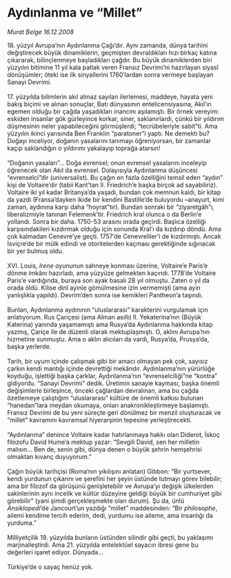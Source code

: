 # Aydınlanma ve “Millet”

*Murat Belge 16.12.2008*

<div class="taraf_structure_2col_1zq">
<div class="margen_n">



 <p>18. yüzyıl Avrupa’nın Aydınlanma Çağı’dır. Aynı zamanda, dünya tarihini değiştirecek büyük dinamiklerin, geçmişten devraldıkları hızı birkaç katına çıkararak, bilinçlenmeye başladıkları çağdır. Bu büyük dinamiklerden biri yüzyılın bitimine 11 yıl kala patlak veren Fransız Devrimi’ni hazırlayan siyasî dönüşümler; öteki ise ilk sinyallerini 1760’lardan sonra vermeye başlayan Sanayi Devrimi. <br/><br/>17. yüzyılda bilimlerin akıl almaz sayılan ilerlemesi, maddeye, hayata yeni bakış biçimi ve alınan sonuçlar, Batı dünyasının entelicensiyasına, Akıl’ın egemen olduğu bir çağda yaşadıkları inancını aşılamıştı. Bir örnek vereyim: eskiden insanlar gök gürleyince korkar, siner, saklanırlardı, çünkü bir yıldırım düşmesinin neler yapabileceğini görmüşlerdi; “tecrübeleriyle sabit”ti. Ama yüzyılın ikinci yarısında Ben Franklin “paratoner”i yaptı. Ne demekti bu? Doğayı inceliyor, doğanın yasalarını tanımayı öğreniyorsan, bir zamanlar kaçıp saklandığın o yıldırımı yakalayıp toprağa atarsın! <br/><br/>“Doğanın yasaları”... Doğa evrensel; onun evrensel yasalarını inceleyip öğrenecek olan Akıl da evrensel. Dolayısıyla Aydınlanma düşüncesi “evrenselci”dir (universalist). Bu çağın en fazla özelliğini temsil eden “aydın” kişi de Voltaire’dir (tabii Kant’tan II. Friedrich’e başka birçok ad sayabiliriz). Voltaire iki yıl kadar Britanya’da yaşadı, bundan çok memnun kaldı, bir kitap da yazdı (Fransa’dayken ikide bir kendini Bastille’de buluyordu –anayurt, kimi zaman, aydınına karşı daha “hoyrat”tır). Bundan sonraki bir “ziyaretgâh”ı, liberalizmiyle tanınan Felemenk’tir. Friedrich kral olunca o da Berlin’e yollandı. Sonra bir daha. 1750-53 arasını orada geçirdi. Başlıca özelliği karşısındakileri kızdırmak olduğu için sonunda Kral’ı da kızdırıp döndü. Ama çok kalmadan Cenevre’ye geçti. 1757’de Cenevreliler’i de kızdırmıştı. Ancak İsviçre’de bir mülk edindi ve otoritelerden kaçması gerektiğinde sığınacak bir yer bulmuş oldu. <br/><br/>XVI. Louis, <i>Irene</i> oyununun sahneye konması üzerine, Voltaire’e Paris’e dönme imkânı hazırladı, ama yüzyüze gelmekten kaçındı. 1778’de Voltaire Paris’e vardığında, buraya son ayak basalı 28 yıl olmuştu. Zaten o yıl da orada öldü. Kilise dinî ayinle gömülmesine izin vermemişti (ama ayin yanlışlıkla yapıldı). Devrim’den sonra ise kemikleri Pantheon’a taşındı. <br/><br/>Bunları, Aydınlanma aydınının “uluslararası” karakterini vurgulamak için anlatıyorum. Rus Çariçesi (ama Alman asıllı) II. Yekaterina’nın (Büyük Katerina) yanında yaşamamıştı ama Rusya’da Aydınlanma hakkında kitap yazmış, Çariçe ile de düzenli olarak mektuplaşmıştı. O, aklını Avrupa’nın hizmetine sunmuştu. Ama o aklın alıcıları da vardı, Rusya’da, Prusya’da, başka yerlerde. <br/><br/>Tarih, bir uyum içinde çalışmak gibi bir amacı olmayan pek çok, sayısız çarkın kendi mantığı içinde devrettiği mekândır. Aydınlanma’nın yürürlüğe koyduğu, işlettiği başka çarklar, Aydınlanma’nın “evrenselciliği”ne “kontra” gidiyordu. “Sanayi Devrimi” dedik. Üretimin sanayie kayması, başka önemli değişimlerle birleşince, önceki çağlardan devralınan, ama bu çağda özetlemeye çalıştığım “uluslararası” kültüre de önemli katkısı bulunan “hanedan”lara meydan okumaya, onları anakronikleştirmeye başlamıştı. Fransız Devrimi de bu yeni süreçte geri dönülmez bir menzil oluşturacak ve “millet” kavramını kavramsal hiyerarşinin tepesine yerleştirecekti. <br/><br/>“Aydınlanma” denince Voltaire kadar hatırlanmaya hakkı olan Diderot, İskoç filozofu David Hume’a mektup yazar: “Sevgili David, sen her milletin malısın... Ben de, senin gibi, dünya denen o büyük şehrin hemşehrisi olmaktan kıvanç duyuyorum.” <br/><br/>Çağın büyük tarihçisi (Roma’nın yıkılışını anlatan) Gibbon: “Bir yurtsever, kendi yurdunun çıkarını ve şerefini her şeyin üstünde tutmayı görev bilebilir; ama bir filozof da görüşünü genişletebilir ve Avrupa’yı değişik ülkelerden sakinlerinin aynı incelik ve kültür düzeyine geldiği büyük bir cumhuriyet gibi görebilir” (yani şimdi gerçekleşmekte olan durum). Şu da, ünlü <i>Ansiklopedi</i>’de Jancourt’un yazdığı “millet” maddesinden: “Bir <i>philosophe</i>, ailemi kendime tercih ederim, dedi, yurdumu ise aileme, ama insanlığı da yurduma.” <br/><br/>Milliyetçilik 19. yüzyılda bunların üstünden silindir gibi geçti, bu yaklaşımı marjinalleştirdi. Ama 21. yüzyılda entelektüel sayacın ibresi gene bu değerleri işaret ediyor. Dünyada... <br/><br/>Türkiye’de o sayaç henüz yok.</p>

<br/>


<div id="taraf_not">
</div>

</div>


</div>
